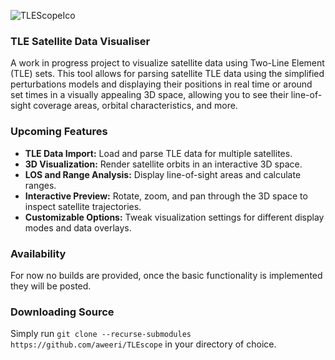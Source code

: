 ![TLEScopeIco](https://github.com/user-attachments/assets/0ab17c3c-3b6c-4024-bc5d-ecd941ec8364)

### TLE Satellite Data Visualiser

A work in progress project to visualize satellite data using Two-Line Element (TLE) sets. This tool allows for parsing satellite TLE data using the simplified perturbations models and displaying their positions in real time or around set times in a visually appealing 3D space, allowing you to see their line-of-sight coverage areas, orbital characteristics, and more.

### Upcoming Features

- **TLE Data Import:** Load and parse TLE data for multiple satellites.
- **3D Visualization:** Render satellite orbits in an interactive 3D space.
- **LOS and Range Analysis:** Display line-of-sight areas and calculate ranges.
- **Interactive Preview:** Rotate, zoom, and pan through the 3D space to inspect satellite trajectories.
- **Customizable Options:** Tweak visualization settings for different display modes and data overlays.

### Availability

For now no builds are provided, once the basic functionality is implemented they will be posted. 

### Downloading Source

Simply run `git clone --recurse-submodules https://github.com/aweeri/TLEscope` in your directory of choice.
